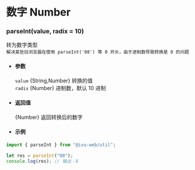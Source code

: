 # 数字 Number

### parseInt(value, radix = 10)

转为数字类型  
`解决某些旧浏览器在使用 parseInt('08') 等 0 开头，由于进制数导致转换是 0 的问题`

- #### 参数

  `value` {String,Number} 转换的值  
  `radix` {Number} 进制数，默认 10 进制

- #### 返回值

  {Number} 返回转换后的数字

- #### 示例

```javascript
import { parseInt } from "@ivu-web/util";

let res = parseInt("08");
console.log(res); // 输出：8
```
